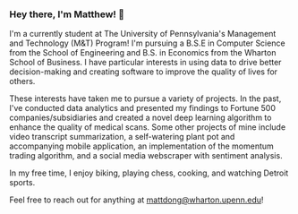 ### Hey there, I'm Matthew! 👋

<!--
**matt-dong/matt-dong** is a ✨ _special_ ✨ repository because its `README.md` (this file) appears on your GitHub profile.

Here are some ideas to get you started:

- 🔭 I’m currently working on ...
- 🌱 I’m currently learning ...
- 👯 I’m looking to collaborate on ...
- 🤔 I’m looking for help with ...
- 💬 Ask me about ...
- 📫 How to reach me: ...
- 😄 Pronouns: ...
- ⚡ Fun fact: ...
-->


I'm a currently student at The University of Pennsylvania's Management and Technology (M&T) Program! I'm pursuing a B.S.E in Computer Science from the School of Engineering and B.S. in Economics from the Wharton School of Business. I have particular interests in using data to drive better decision-making and creating software to improve the quality of lives for others.

These interests have taken me to pursue a variety of projects. In the past, I've conducted data analytics and presented my findings to Fortune 500 companies/subsidiaries and created a novel deep learning algorithm to enhance the quality of medical scans. Some other projects of mine include video transcript summarization, a self-watering plant pot and accompanying mobile application, an implementation of the momentum trading algorithm, and a social media webscraper with sentiment analysis.

In my free time, I enjoy biking, playing chess, cooking, and watching Detroit sports.

Feel free to reach out for anything at mattdong@wharton.upenn.edu!
